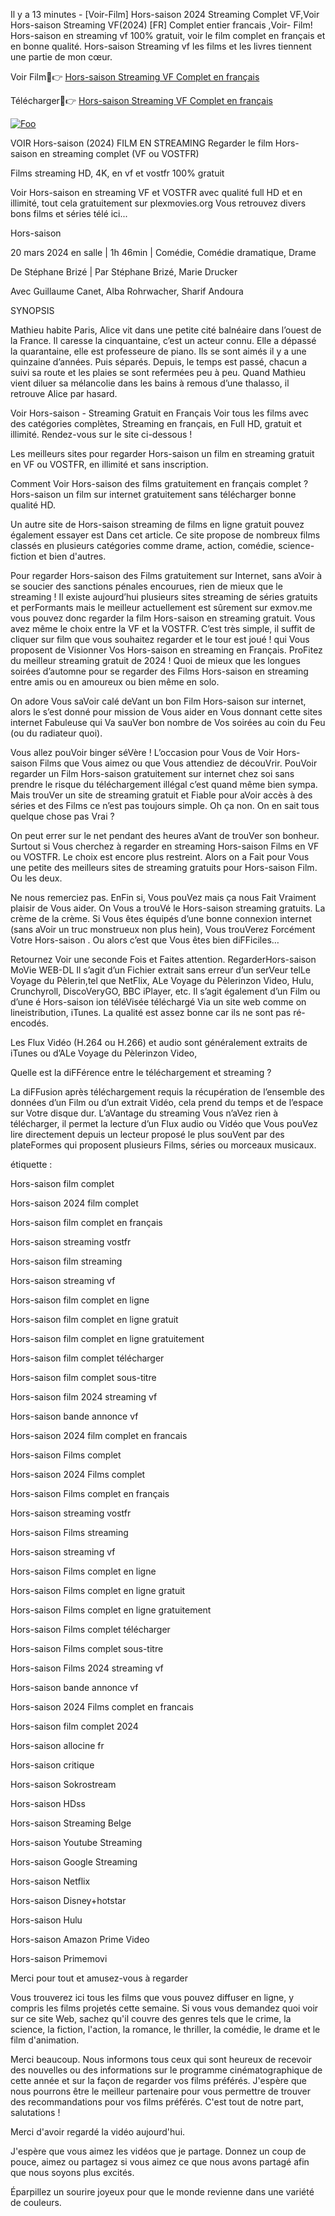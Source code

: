 Il y a 13 minutes - [Voir-Film] Hors-saison 2024 Streaming Complet VF,Voir Hors-saison 
Streaming VF(2024) [FR] Complet entier francais ,Voir- Film! Hors-saison en streaming vf 100% gratuit, voir le film complet en français et en bonne qualité. Hors-saison Streaming vf les films et les livres tiennent une partie de mon cœur.

Voir Film📱👉 [Hors-saison Streaming VF Complet en français](https://plexmovies.org/fr/movie/1044741/hors-saison)

Télécharger📱👉 [Hors-saison Streaming VF Complet en français](https://plexmovies.org/fr/movie/1044741/hors-saison)

<p dir="auto"><a href="https://plexmovies.org/fr/movie/1044741/hors-saison" rel="nofollow"><img src="https://camo.githubusercontent.com/917e6ed5c302499242165dcc02bdbce85c075fd21b35918eb9c0b771855261b8/68747470733a2f2f7374617469632e7769787374617469632e636f6d2f6d656469612f6232343966395f61646163386637306662336634356238383639313639366337376465313866337e6d76322e676966" alt="Foo" style="max-width: 100%;"></a></p>

VOIR Hors-saison (2024) FILM EN STREAMING
Regarder le film Hors-saison en streaming complet (VF ou VOSTFR)

Films streaming HD, 4K, en vf et vostfr 100% gratuit

Voir Hors-saison en streaming VF et VOSTFR avec qualité full HD et en illimité, tout cela gratuitement sur plexmovies.org Vous retrouvez divers bons films et séries télé ici...

Hors-saison

20 mars 2024 en salle | 1h 46min | Comédie, Comédie dramatique, Drame

De Stéphane Brizé | Par Stéphane Brizé, Marie Drucker

Avec Guillaume Canet, Alba Rohrwacher, Sharif Andoura

SYNOPSIS

Mathieu habite Paris, Alice vit dans une petite cité balnéaire dans l’ouest de la France. Il caresse la cinquantaine, c’est un acteur connu. Elle a dépassé la quarantaine, elle est professeure de piano. Ils se sont aimés il y a une quinzaine d’années. Puis séparés. Depuis, le temps est passé, chacun a suivi sa route et les plaies se sont refermées peu à peu. Quand Mathieu vient diluer sa mélancolie dans les bains à remous d’une thalasso, il retrouve Alice par hasard.

Voir Hors-saison - Streaming Gratuit en Français Voir tous les films avec des catégories complètes, Streaming en français, en Full HD, gratuit et illimité. Rendez-vous sur le site ci-dessous !

Les meilleurs sites pour regarder Hors-saison un film en streaming gratuit en VF ou VOSTFR, en illimité et sans inscription.

Comment Voir Hors-saison des films gratuitement en français complet ? Hors-saison un film sur internet gratuitement sans télécharger bonne qualité HD.

Un autre site de Hors-saison streaming de films en ligne gratuit pouvez également essayer est Dans cet article. Ce site propose de nombreux films classés en plusieurs catégories comme drame, action, comédie, science-fiction et bien d'autres.

Pour regarder Hors-saison des Films gratuitement sur Internet, sans aVoir à se soucier des sanctions pénales encourues, rien de mieux que le streaming ! Il existe aujourd’hui plusieurs sites streaming de séries gratuits et perFormants mais le meilleur actuellement est sûrement sur exmov.me vous pouvez donc regarder la film Hors-saison en streaming gratuit. Vous avez même le choix entre la VF et la VOSTFR. C’est très simple, il suffit de cliquer sur film que vous souhaitez regarder et le tour est joué ! qui Vous proposent de Visionner Vos Hors-saison en streaming en Français. ProFitez du meilleur streaming gratuit de 2024 ! Quoi de mieux que les longues soirées d’automne pour se regarder des Films Hors-saison en streaming entre amis ou en amoureux ou bien même en solo.

On adore Vous saVoir calé deVant un bon Film Hors-saison sur internet, alors le s’est donné pour mission de Vous aider en Vous donnant cette sites internet Fabuleuse qui Va sauVer bon nombre de Vos soirées au coin du Feu (ou du radiateur quoi).

Vous allez pouVoir binger séVère ! L’occasion pour Vous de Voir Hors-saison Films que Vous aimez ou que Vous attendiez de découVrir. PouVoir regarder un Film Hors-saison gratuitement sur internet chez soi sans prendre le risque du téléchargement illégal c’est quand même bien sympa. Mais trouVer un site de streaming gratuit et Fiable pour aVoir accès à des séries et des Films ce n’est pas toujours simple. Oh ça non. On en sait tous quelque chose pas Vrai ?

On peut errer sur le net pendant des heures aVant de trouVer son bonheur. Surtout si Vous cherchez à regarder en streaming Hors-saison Films en VF ou VOSTFR. Le choix est encore plus restreint. Alors on a Fait pour Vous une petite des meilleurs sites de streaming gratuits pour Hors-saison Film. Ou les deux.

Ne nous remerciez pas. EnFin si, Vous pouVez mais ça nous Fait Vraiment plaisir de Vous aider. On Vous a trouVé le Hors-saison streaming gratuits. La crème de la crème. Si Vous êtes équipés d’une bonne connexion internet (sans aVoir un truc monstrueux non plus hein), Vous trouVerez Forcément Votre Hors-saison . Ou alors c’est que Vous êtes bien diFFiciles…

Retournez Voir une seconde Fois et Faites attention. RegarderHors-saison MoVie WEB-DL Il s’agit d’un Fichier extrait sans erreur d’un serVeur telLe Voyage du Pèlerin,tel que NetFlix, ALe Voyage du Pèlerinzon Video, Hulu, Crunchyroll, DiscoVeryGO, BBC iPlayer, etc. Il s’agit également d’un Film ou d’une é Hors-saison ion téléVisée téléchargé Via un site web comme on lineistribution, iTunes. La qualité est assez bonne car ils ne sont pas ré-encodés.

Les Flux Vidéo (H.264 ou H.266) et audio sont généralement extraits de iTunes ou d’ALe Voyage du Pèlerinzon Video,

Quelle est la diFFérence entre le téléchargement et streaming ?

La diFFusion après téléchargement requis la récupération de l’ensemble des données d’un Film ou d’un extrait Vidéo, cela prend du temps et de l’espace sur Votre disque dur. L’aVantage du streaming Vous n’aVez rien à télécharger, il permet la lecture d’un Flux audio ou Vidéo que Vous pouVez lire directement depuis un lecteur proposé le plus souVent par des plateFormes qui proposent plusieurs Films, séries ou morceaux musicaux.

étiquette :

Hors-saison film complet

Hors-saison 2024 film complet

Hors-saison film complet en français

Hors-saison streaming vostfr

Hors-saison film streaming

Hors-saison streaming vf

Hors-saison film complet en ligne

Hors-saison film complet en ligne gratuit

Hors-saison film complet en ligne gratuitement

Hors-saison film complet télécharger

Hors-saison film complet sous-titre

Hors-saison film 2024 streaming vf

Hors-saison bande annonce vf

Hors-saison 2024 film complet en francais

Hors-saison Films complet

Hors-saison 2024 Films complet

Hors-saison Films complet en français

Hors-saison streaming vostfr

Hors-saison Films streaming

Hors-saison streaming vf

Hors-saison Films complet en ligne

Hors-saison Films complet en ligne gratuit

Hors-saison Films complet en ligne gratuitement

Hors-saison Films complet télécharger

Hors-saison Films complet sous-titre

Hors-saison Films 2024 streaming vf

Hors-saison bande annonce vf

Hors-saison 2024 Films complet en francais

Hors-saison film complet 2024

Hors-saison allocine fr

Hors-saison critique

Hors-saison Sokrostream

Hors-saison HDss

Hors-saison Streaming Belge

Hors-saison Youtube Streaming

Hors-saison Google Streaming

Hors-saison Netflix

Hors-saison Disney+hotstar

Hors-saison Hulu

Hors-saison Amazon Prime Video

Hors-saison Primemovi

Merci pour tout et amusez-vous à regarder

Vous trouverez ici tous les films que vous pouvez diffuser en ligne, y compris les films projetés cette semaine. Si vous vous demandez quoi voir sur ce site Web, sachez qu'il couvre des genres tels que le crime, la science, la fiction, l'action, la romance, le thriller, la comédie, le drame et le film d'animation.

Merci beaucoup. Nous informons tous ceux qui sont heureux de recevoir des nouvelles ou des informations sur le programme cinématographique de cette année et sur la façon de regarder vos films préférés. J'espère que nous pourrons être le meilleur partenaire pour vous permettre de trouver des recommandations pour vos films préférés. C'est tout de notre part, salutations !

Merci d'avoir regardé la vidéo aujourd'hui.

J'espère que vous aimez les vidéos que je partage. Donnez un coup de pouce, aimez ou partagez si vous aimez ce que nous avons partagé afin que nous soyons plus excités.

Éparpillez un sourire joyeux pour que le monde revienne dans une variété de couleurs.

